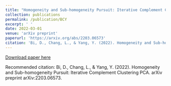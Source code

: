 ```yaml
---
title: "Homogeneity and Sub-homogeneity Pursuit: Iterative Complement Clustering PCA"
collection: publications
permalink: /publication/BCY
excerpt: ' '
date: 2022-03-01
venue: 'arXiv preprint'
paperurl: 'https://arxiv.org/abs/2203.06573'
citation: 'Bi, D., Chang, L., & Yang, Y. (2022). Homogeneity and Sub-homogeneity Pursuit: Iterative Complement Clustering PCA. arXiv preprint arXiv:2203.06573.'
---
```

[Download paper here](https://arxiv.org/pdf/2203.06573)

Recommended citation: Bi, D., Chang, L., & Yang, Y. (2022). Homogeneity and Sub-homogeneity Pursuit: Iterative Complement Clustering PCA. arXiv preprint arXiv:2203.06573.

